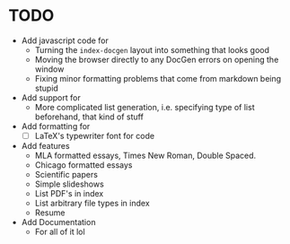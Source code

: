 # TODO
*  Add javascript code for
   *  Turning the `index-docgen` layout into something that looks good
   *  Moving the browser directly to any DocGen errors on opening the window
   *  Fixing minor formatting problems that come from markdown being stupid
*  Add support for
   *  More complicated list generation, i.e. specifying type of list beforehand,
   that kind of stuff
*  Add formatting for
   *  [ ] LaTeX's typewriter font for code
*  Add features
   *  MLA formatted essays, Times New Roman, Double Spaced.
   *  Chicago formatted essays
   *  Scientific papers
   *  Simple slideshows
   *  List PDF's in index
   *  List arbitrary file types in index
   *  Resume
*  Add Documentation
   *  For all of it lol
